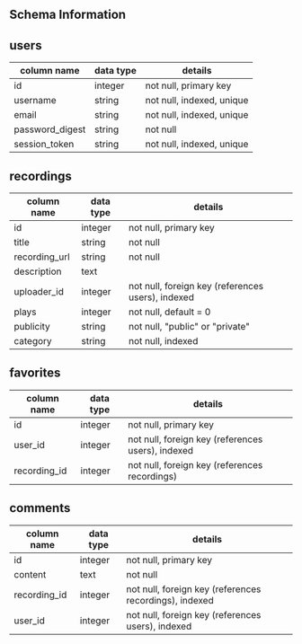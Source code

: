 ## Schema Information

## users
column name     | data type | details
----------------|-----------|----------------------
id              | integer   | not null, primary key
username        | string    | not null, indexed, unique
email           | string    | not null, indexed, unique
password_digest | string    | not null
session_token   | string    | not null, indexed, unique

## recordings
column name     | data type | details
----------------|-----------|----------------------
id              | integer   | not null, primary key
title           | string    | not null
recording_url   | string    | not null
description     | text      |
uploader_id     | integer   | not null, foreign key (references users), indexed
plays           | integer   | not null, default = 0
publicity       | string    | not null, "public" or "private"
category        | string    | not null, indexed

## favorites
column name     | data type | details
----------------|-----------|----------------------
id              | integer   | not null, primary key
user_id         | integer   | not null, foreign key (references users), indexed
recording_id    | integer   | not null, foreign key (references recordings)

## comments
column name     | data type | details
----------------|-----------|----------------------
id              | integer   | not null, primary key
content         | text      | not null
recording_id    | integer   | not null, foreign key (references recordings), indexed
user_id         | integer   | not null, foreign key (references users), indexed
